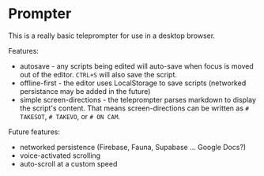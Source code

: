# Prompter

This is a really basic teleprompter for use in a desktop browser.

Features:

- autosave - any scripts being edited will auto-save when focus is moved out of the editor. `CTRL+S` will also save the script.
- offline-first - the editor uses LocalStorage to save scripts (networked persistance may be added in the future)
- simple screen-directions - the teleprompter parses markdown to display the script's content. That means screen-directions can be written as `# TAKESOT`, `# TAKEVO`, or `# ON CAM`.

Future features:

- networked persistence (Firebase, Fauna, Supabase ... Google Docs?)
- voice-activated scrolling
- auto-scroll at a custom speed

